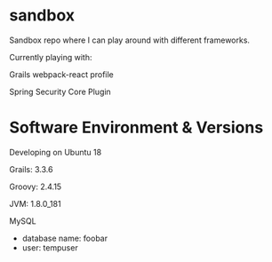 # sandbox
Sandbox repo where I can play around with different frameworks.  

Currently playing with: 

Grails webpack-react profile

Spring Security Core Plugin 

# Software Environment & Versions
Developing on Ubuntu 18

Grails: 3.3.6

Groovy: 2.4.15

JVM: 1.8.0_181

MySQL 
* database name: foobar 
* user: tempuser
